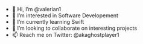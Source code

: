 - 👋 Hi, I’m @valerian1
- 👀 I’m interested in Software Developement
- 🌱 I’m currently learning Swift
- 💞️ I’m looking to collaborate on interesting projects
- 📫 Reach me on Twitter:  @akaghostplayer1

<!---
valerian1/valerian1 is a ✨ special ✨ repository because its `README.md` (this file) appears on your GitHub profile.
You can click the Preview link to take a look at your changes.
--->
